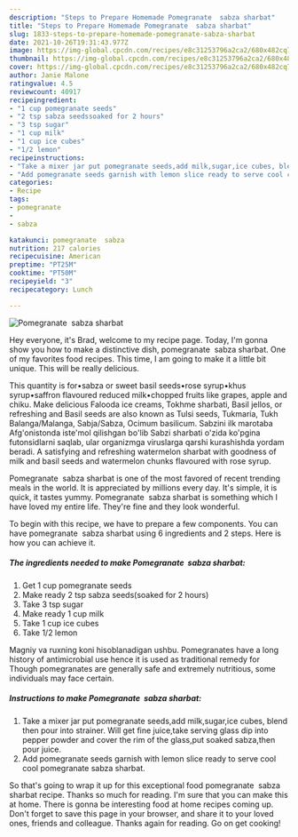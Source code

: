 ```yaml
---
description: "Steps to Prepare Homemade Pomegranate  sabza sharbat"
title: "Steps to Prepare Homemade Pomegranate  sabza sharbat"
slug: 1833-steps-to-prepare-homemade-pomegranate-sabza-sharbat
date: 2021-10-26T19:31:43.977Z
image: https://img-global.cpcdn.com/recipes/e8c31253796a2ca2/680x482cq70/pomegranate-sabza-sharbat-recipe-main-photo.jpg
thumbnail: https://img-global.cpcdn.com/recipes/e8c31253796a2ca2/680x482cq70/pomegranate-sabza-sharbat-recipe-main-photo.jpg
cover: https://img-global.cpcdn.com/recipes/e8c31253796a2ca2/680x482cq70/pomegranate-sabza-sharbat-recipe-main-photo.jpg
author: Janie Malone
ratingvalue: 4.5
reviewcount: 40917
recipeingredient:
- "1 cup pomegranate seeds"
- "2 tsp sabza seedssoaked for 2 hours"
- "3 tsp sugar"
- "1 cup milk"
- "1 cup ice cubes"
- "1/2 lemon"
recipeinstructions:
- "Take a mixer jar put pomegranate seeds,add milk,sugar,ice cubes, blend then pour into strainer. Will get fine juice,take serving glass dip into pepper powder and cover the rim of the glass,put soaked sabza,then pour juice."
- "Add pomegranate seeds garnish with lemon slice ready to serve cool cool pomegranate sabza sharbat."
categories:
- Recipe
tags:
- pomegranate
- 
- sabza

katakunci: pomegranate  sabza 
nutrition: 217 calories
recipecuisine: American
preptime: "PT25M"
cooktime: "PT50M"
recipeyield: "3"
recipecategory: Lunch

---
```



![Pomegranate  sabza sharbat](https://img-global.cpcdn.com/recipes/e8c31253796a2ca2/680x482cq70/pomegranate-sabza-sharbat-recipe-main-photo.jpg)

Hey everyone, it's Brad, welcome to my recipe page. Today, I'm gonna show you how to make a distinctive dish, pomegranate  sabza sharbat. One of my favorites food recipes. This time, I am going to make it a little bit unique. This will be really delicious.

This quantity is for•sabza or sweet basil seeds•rose syrup•khus syrup•saffron flavoured reduced milk•chopped fruits like grapes, apple and chiku. Make delicious Falooda ice creams, Tokhme sharbati, Basil jellos, or refreshing and Basil seeds are also known as Tulsi seeds, Tukmaria, Tukh Balanga/Malanga, Sabja/Sabza, Ocimum basilicum. Sabzini ilk marotaba Afg'onistonda iste'mol qilishgan bo'lib Sabzi sharbati o'zida ko'pgina futonsidlarni saqlab, ular organizmga viruslarga qarshi kurashishda yordam beradi. A satisfying and refreshing watermelon sharbat with goodness of milk and basil seeds and watermelon chunks flavoured with rose syrup.

Pomegranate  sabza sharbat is one of the most favored of recent trending meals in the world. It is appreciated by millions every day. It's simple, it is quick, it tastes yummy. Pomegranate  sabza sharbat is something which I have loved my entire life. They're fine and they look wonderful.


To begin with this recipe, we have to prepare a few components. You can have pomegranate  sabza sharbat using 6 ingredients and 2 steps. Here is how you can achieve it.

<!--inarticleads1-->

##### The ingredients needed to make Pomegranate  sabza sharbat:

1. Get 1 cup pomegranate seeds
1. Make ready 2 tsp sabza seeds(soaked for 2 hours)
1. Take 3 tsp sugar
1. Make ready 1 cup milk
1. Take 1 cup ice cubes
1. Take 1/2 lemon


Magniy va ruxning koni hisoblanadigan ushbu. Pomegranates have a long history of antimicrobial use hence it is used as traditional remedy for Though pomegranates are generally safe and extremely nutritious, some individuals may face certain. 

<!--inarticleads2-->

##### Instructions to make Pomegranate  sabza sharbat:

1. Take a mixer jar put pomegranate seeds,add milk,sugar,ice cubes, blend then pour into strainer. Will get fine juice,take serving glass dip into pepper powder and cover the rim of the glass,put soaked sabza,then pour juice.
1. Add pomegranate seeds garnish with lemon slice ready to serve cool cool pomegranate sabza sharbat.




So that's going to wrap it up for this exceptional food pomegranate  sabza sharbat recipe. Thanks so much for reading. I'm sure that you can make this at home. There is gonna be interesting food at home recipes coming up. Don't forget to save this page in your browser, and share it to your loved ones, friends and colleague. Thanks again for reading. Go on get cooking!
